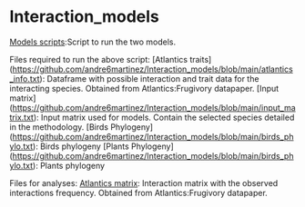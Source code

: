 # Interaction_models
[Models scripts](https://github.com/andre6martinez/Interaction_models/blob/main/Interaction_models.R):Script to run the two models.

Files required to run the above script:
[Atlantics traits] (https://github.com/andre6martinez/Interaction_models/blob/main/atlantics_info.txt): Dataframe with possible interaction and trait data for the interacting species. Obtained from Atlantics:Frugivory datapaper.
[Input matrix] (https://github.com/andre6martinez/Interaction_models/blob/main/input_matrix.txt): Input matrix used for models. Contain the selected species detailed in the methodology.
[Birds Phylogeny] (https://github.com/andre6martinez/Interaction_models/blob/main/birds_phylo.txt): Birds phylogeny
[Plants Phylogeny] (https://github.com/andre6martinez/Interaction_models/blob/main/birds_phylo.txt): Plants phylogeny

Files for analyses:
[Atlantics matrix](https://github.com/andre6martinez/Interaction_models/blob/main/atlantics_matrix.txt): Interaction matrix with the observed interactions frequency. Obtained from Atlantics:Frugivory datapaper.
